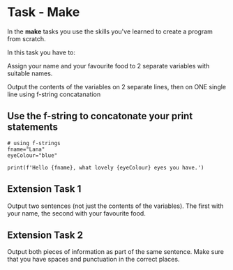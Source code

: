 # Task - Make

In the **make** tasks you use the skills you've learned to create a program from scratch.

In this task you have to:

Assign your name and your favourite food to 2 separate variables with suitable names.

Output the contents of the variables on 2 separate lines, then on ONE single line using f-string concatanation

## Use the f-string to concatonate your print statements

```
# using f-strings
fname="Lana"
eyeColour="blue"

print(f'Hello {fname}, what lovely {eyeColour} eyes you have.')
```

## Extension Task 1

Output two sentences (not just the contents of the variables). The first with your name, the second with your favourite food.

## Extension Task 2

Output both pieces of information as part of the same sentence.
Make sure that you have spaces and punctuation in the correct places.
